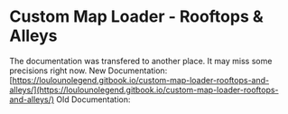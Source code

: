 # Custom Map Loader - Rooftops & Alleys

The documentation was transfered to another place. It may miss some precisions right now.
New Documentation: [https://loulounolegend.gitbook.io/custom-map-loader-rooftops-and-alleys/](https://loulounolegend.gitbook.io/custom-map-loader-rooftops-and-alleys/)
Old Documentation:
